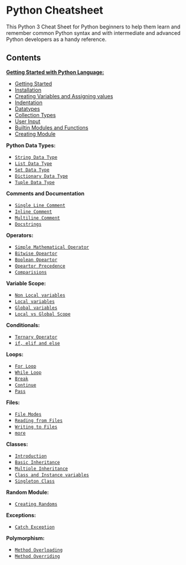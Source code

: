 Python Cheatsheet 
===============================

This Python 3 Cheat Sheet for Python beginners to help them learn and remember common Python syntax and with intermediate and advanced Python developers as a handy reference.

Contents
---
[**Getting Started with Python Language:**](All/getting_started.md)

- [Getting Started](All/getting_started.md\#11-getting-started)
- [Installation](All/getting_started.md\#12-installation)
- [Creating Variables and Assigning values](All/getting_started.md\#13-creating-variables-and-assigning-values)
- [Indentation](All/getting_started.md\#14-indentation)
- [Datatypes](All/getting_started.md\#15-datatypes)
- [Collection Types](All/getting_started.md\#16-collection-types)
- [User Input](All/getting_started.md\#18-user-input)
- [Builtin Modules and Functions](All/getting_started.md\#18-builtin-modules-and-functions)
- [Creating Module](All/getting_started.md\#19-creating-module)

**Python Data Types:**
- [`String Data Type`](All/datatype.md\#11-string) 
- [`List Data Type`](All/datatype.md\#12-list) 
- [`Set Data Type`](All/datatype.md\#-13set) 
- [`Dictionary Data Type`](All/datatype.md\#14-dictionary)
- [`Tuple Data Type`](All/datatype.md\#15-tuple)  

**Comments and Documentation**
- [`Single Line Comment`](All/comments.md\#single-line-comment)
- [`Inline Comment`](All/comments.md\#inline-comment)
- [`Multiline Comment`](All/comments.md\#multiline-comment)
- [`Docstrings`](All/comments.md\#docstrings)

**Operators:**
- [`Simple Mathematical Operator`](All/operator.md\#simple-mathematical-operator)
- [`Bitwise Opeartor`](All/operator.md\#bitwise-operator)
- [`Boolean Opeartor`](All/operator.md\#boolean-operator)
- [`Opeartor Precedence`](All/operator.md\#operator-precedence)
- [`Comparisions`](All/operator.md\#comparisions)

**Variable Scope:**
- [`Non Local variables`](All/scope.md\#non-local-variable)
- [`Local variables`](All/scope.md\#local-variable)
- [`Global variables`](All/scope.md\#global-variable)
- [`Local vs Global Scope`](All/scope.md\#local-vs-global-scope)

**Conditionals:**
- [`Ternary Operator`](All/conditionals.md\#ternary-operator)
- [`if, elif and else`](All/conditionals.md\#if-elif-and-else)

**Loops:**
- [`For Loop`](All/loops.md\#for)
- [`While Loop`](All/loops.md#while)
- [`Break`](All/loops.md\#break)
- [`Continue`](All/loops.md\#continue)
- [`Pass`](All/loops.md\#pass)

**Files:**
- [`File Modes`](All/files.md\#file-modes)
- [`Reading from Files`](All/files.md\#reading-from-file)
- [`Writing to Files`](All/files.md#writing-to-file)
- [`more`](All/files.md\#more)

**Classes:**
- [`Introduction`](All/classobj.md\#introduction)
- [`Basic Inheritance`](All/classobj.md\#basic-inheritance)
- [`Multiple Inheritance`](All/classobj.md\#multiple-inheritance)
- [`Class and Instance variables`](All/classobj.md\#class-and-instance-variables)
- [`Singleton Class`](All/classobj.md\#singleton-class)

**Random Module:**
- [`Creating Randoms`](All/random.md\#random)

**Exceptions:**
- [`Catch Exception`](All/excep.md\#catch-exception)

**Polymorphism:**
- [`Method Overloading`](All/polymorphism.md\#method-overloading)
- [`Method Overriding`](All/polymorphism.md\#method-overriding)
